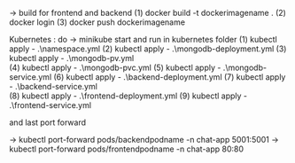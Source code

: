 <!-- do port forwarding -->
 -> build for frontend and backend 
    (1) docker build -t dockerimagename .
    (2) docker login
    (3) docker push dockerimagename

Kubernetes : 
 do -> minikube start 
 and run in kubernetes folder
 (1) kubectl apply - .\namespace.yml
 (2) kubectl apply - .\mongodb-deployment.yml
 (3) kubectl apply - .\mongodb-pv.yml   
 (4) kubectl apply - .\mongodb-pvc.yml
 (5) kubectl apply - .\mongodb-service.yml
 (6) kubectl apply - .\backend-deployment.yml
 (7) kubectl apply - .\backend-service.yml  
 (8) kubectl apply - .\frontend-deployment.yml
 (9) kubectl apply - .\frontend-service.yml   

 and last port forward 
 
 -> kubectl port-forward pods/backendpodname -n chat-app 5001:5001
 -> kubectl port-forward pods/frontendpodname -n chat-app 80:80

